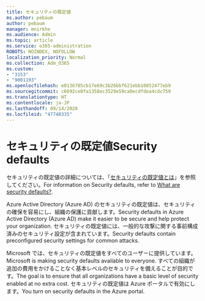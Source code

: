 ```yaml
---
title: セキュリティの既定値
ms.author: pebaum
author: pebaum
manager: mnirkhe
ms.audience: Admin
ms.topic: article
ms.service: o365-administration
ROBOTS: NOINDEX, NOFOLLOW
localization_priority: Normal
ms.collection: Adm_O365
ms.custom:
- "3153"
- "9001193"
ms.openlocfilehash: e0136705cb17e69c3b26bbf621ebb10852477eb9
ms.sourcegitcommit: c6692ce0fa1358ec3529e59ca0ecdfdea4cdc759
ms.translationtype: HT
ms.contentlocale: ja-JP
ms.lasthandoff: 09/14/2020
ms.locfileid: "47740335"
---
```

# <a name="security-defaults"></a><span data-ttu-id="cc325-102">セキュリティの既定値</span><span class="sxs-lookup"><span data-stu-id="cc325-102">Security defaults</span></span>

<span data-ttu-id="cc325-103">セキュリティの既定値の詳細については、「[セキュリティの既定値とは](https://docs.microsoft.com/azure/active-directory/conditional-access/concept-conditional-access-security-defaults)」を参照してください。</span><span class="sxs-lookup"><span data-stu-id="cc325-103">For information on Security defaults, refer to [What are security defaults?](https://docs.microsoft.com/azure/active-directory/conditional-access/concept-conditional-access-security-defaults).</span></span>

<span data-ttu-id="cc325-104">Azure Active Directory (Azure AD) のセキュリティの既定値は、セキュリティの確保を容易にし、組織の保護に貢献します。</span><span class="sxs-lookup"><span data-stu-id="cc325-104">Security defaults in Azure Active Directory (Azure AD) make it easier to be secure and help protect your organization.</span></span> <span data-ttu-id="cc325-105">セキュリティの既定値には、一般的な攻撃に関する事前構成済みのセキュリティ設定が含まれています。</span><span class="sxs-lookup"><span data-stu-id="cc325-105">Security defaults contain preconfigured security settings for common attacks.</span></span>

<span data-ttu-id="cc325-106">Microsoft では、セキュリティの既定値をすべてのユーザーに提供しています。</span><span class="sxs-lookup"><span data-stu-id="cc325-106">Microsoft is making security defaults available to everyone.</span></span> <span data-ttu-id="cc325-107">すべての組織が追加の費用をかけることなく基本レベルのセキュリティを備えることが目的です。</span><span class="sxs-lookup"><span data-stu-id="cc325-107">The goal is to ensure that all organizations have a basic level of security enabled at no extra cost.</span></span> <span data-ttu-id="cc325-108">セキュリティの既定値は Azure ポータルで有効にします。</span><span class="sxs-lookup"><span data-stu-id="cc325-108">You turn on security defaults in the Azure portal.</span></span>
